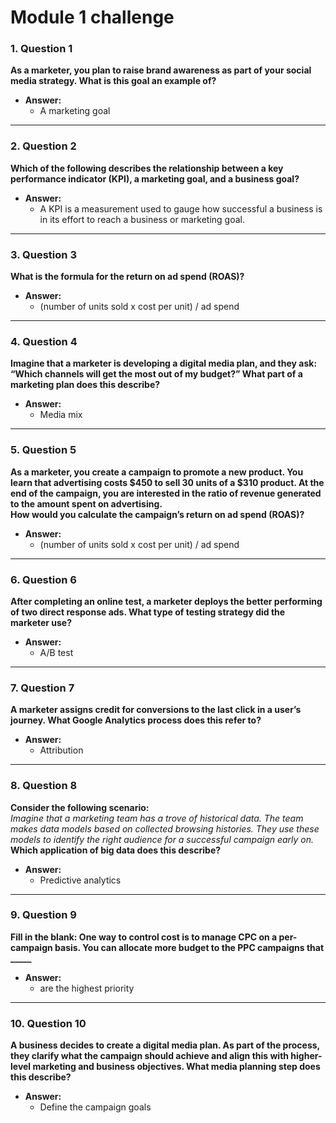 # Module 1 challenge


### 1. **Question 1**  
**As a marketer, you plan to raise brand awareness as part of your social media strategy. What is this goal an example of?**  

- **Answer:**  
  - A marketing goal

---

### 2. **Question 2**  
**Which of the following describes the relationship between a key performance indicator (KPI), a marketing goal, and a business goal?**  

- **Answer:**  
  - A KPI is a measurement used to gauge how successful a business is in its effort to reach a business or marketing goal.

---

### 3. **Question 3**  
**What is the formula for the return on ad spend (ROAS)?**  

- **Answer:**  
  - (number of units sold x cost per unit) / ad spend

---

### 4. **Question 4**  
**Imagine that a marketer is developing a digital media plan, and they ask: “Which channels will get the most out of my budget?” What part of a marketing plan does this describe?**  

- **Answer:**  
  - Media mix

---

### 5. **Question 5**  
**As a marketer, you create a campaign to promote a new product. You learn that advertising costs $450 to sell 30 units of a $310 product. At the end of the campaign, you are interested in the ratio of revenue generated to the amount spent on advertising.**  
**How would you calculate the campaign’s return on ad spend (ROAS)?**  

- **Answer:**  
  - (number of units sold x cost per unit) / ad spend

---

### 6. **Question 6**  
**After completing an online test, a marketer deploys the better performing of two direct response ads. What type of testing strategy did the marketer use?**  

- **Answer:**  
  - A/B test

---

### 7. **Question 7**  
**A marketer assigns credit for conversions to the last click in a user’s journey. What Google Analytics process does this refer to?**  

- **Answer:**  
  - Attribution

---

### 8. **Question 8**  
**Consider the following scenario:**  
*Imagine that a marketing team has a trove of historical data. The team makes data models based on collected browsing histories. They use these models to identify the right audience for a successful campaign early on.*  
**Which application of big data does this describe?**  

- **Answer:**  
  - Predictive analytics

---

### 9. **Question 9**  
**Fill in the blank: One way to control cost is to manage CPC on a per-campaign basis. You can allocate more budget to the PPC campaigns that _____**  

- **Answer:**  
  - are the highest priority

---

### 10. **Question 10**  
**A business decides to create a digital media plan. As part of the process, they clarify what the campaign should achieve and align this with higher-level marketing and business objectives. What media planning step does this describe?**  

- **Answer:**  
  - Define the campaign goals
